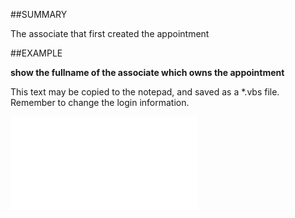 

##SUMMARY

The associate that first created the appointment


##EXAMPLE

**show the fullname of the associate which owns the appointment**

This text may be copied to the notepad, and saved as a *.vbs file. Remember to change the login information.

![](../../Examples/vbs/SOAppointment.Example.vbs.txt)





